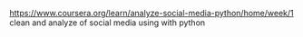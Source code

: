 https://www.coursera.org/learn/analyze-social-media-python/home/week/1
clean and analyze of social media using with python
